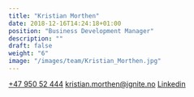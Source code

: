 ```yaml
---
title: "Kristian Morthen"
date: 2018-12-16T14:24:18+01:00
position: "Business Development Manager​"
description: ""
draft: false
weight: "6"
image: "/images/team/Kristian_Morthen.jpg"
---
```


<a class="phoneto" href="tel:+47 950 52 444"><i class="fas fa-phone"></i>+47 950 52 444</a>
<a class="mailto" href="mailto:kristian.morthen@ignite.no"><i class="fas fa-envelope"></i></i>kristian.morthen@ignite.no</a>
<a class="mailto" target="_blank" href="https://www.linkedin.com/in/kristian-kaurstad-morthen/"><i class="fab fa-linkedin-in"></i>Linkedin</a>